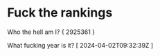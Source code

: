 # Fuck the rankings

Who the hell am I?
{ 2925361 }

What fucking year is it?
[ 2024-04-02T09:32:39Z ]
